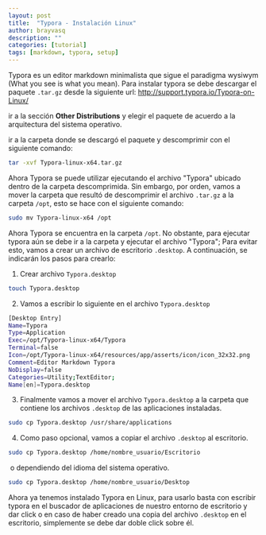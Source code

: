 ```yaml
---
layout: post
title:  "Typora - Instalación Linux"
author: brayvasq
description: ""
categories: [tutorial]
tags: [markdown, typora, setup]
---
```

Typora es un editor markdown minimalista que sigue el paradigma wysiwym (What you see is what you mean).
Para instalar typora se debe descargar el paquete `.tar.gz` desde la siguiente url: http://support.typora.io/Typora-on-Linux/

ir a la sección **Other Distributions** y elegir el paquete de acuerdo a la arquitectura del sistema operativo.

ir a la carpeta donde se descargó el paquete y descomprimir con el siguiente comando:

```bash
tar -xvf Typora-linux-x64.tar.gz
```

Ahora Typora se puede utilizar ejecutando el archivo "Typora" ubicado dentro de la carpeta descomprimida. Sin embargo, por orden, vamos a mover la carpeta que resultó de descomprimir el archivo `.tar.gz` a la carpeta `/opt`, esto se hace con el siguiente comando:

```bash
sudo mv Typora-linux-x64 /opt
```

Ahora Typora se encuentra en la carpeta `/opt`. No obstante, para ejecutar typora aún se debe ir a la carpeta y ejecutar el archivo "Typora"; Para evitar esto, vamos a crear un archivo de escritorio `.desktop`. A continuación, se indicarán los pasos para crearlo:

1. Crear archivo `Typora.desktop`

```bash
touch Typora.desktop
```

2. Vamos a escribir lo siguiente en el archivo `Typora.desktop`

```bash
[Desktop Entry]
Name=Typora
Type=Application
Exec=/opt/Typora-linux-x64/Typora
Terminal=false
Icon=/opt/Typora-linux-x64/resources/app/asserts/icon/icon_32x32.png
Comment=Editor Markdown Typora
NoDisplay=false
Categories=Utility;TextEditor;
Name[en]=Typora.desktop
```

3. Finalmente vamos a mover el archivo `Typora.desktop` a la carpeta que contiene los archivos `.desktop` de las aplicaciones instaladas.

```bash
sudo cp Typora.desktop /usr/share/applications
```

4. Como paso opcional, vamos a copiar el archivo `.desktop` al escritorio.

```bash
sudo cp Typora.desktop /home/nombre_usuario/Escritorio
```

​	o dependiendo del idioma del sistema operativo.

```bash
sudo cp Typora.desktop /home/nombre_usuario/Desktop
```

Ahora ya tenemos instalado Typora en Linux, para usarlo basta con escribir typora en el buscador de aplicaciones de nuestro entorno de escritorio y dar click o en caso de haber creado una copia del archivo `.desktop` en el escritorio, simplemente se debe dar doble click sobre él.
